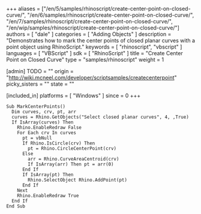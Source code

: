 +++
aliases = ["/en/5/samples/rhinoscript/create-center-point-on-closed-curve/", "/en/6/samples/rhinoscript/create-center-point-on-closed-curve/", "/en/7/samples/rhinoscript/create-center-point-on-closed-curve/", "/en/wip/samples/rhinoscript/create-center-point-on-closed-curve/"]
authors = [ "dale" ]
categories = [ "Adding Objects" ]
description = "Demonstrates how to mark the center points of closed planar curves with a point object using RhinoScript."
keywords = [ "rhinoscript", "vbscript" ]
languages = [ "VBScript" ]
sdk = [ "RhinoScript" ]
title = "Create Center Point on Closed Curve"
type = "samples/rhinoscript"
weight = 1

[admin]
TODO = ""
origin = "http://wiki.mcneel.com/developer/scriptsamples/createcenterpoint"
picky_sisters = ""
state = ""

[included_in]
platforms = [ "Windows" ]
since = 0
+++

```vbnet
Sub MarkCenterPoints()
  Dim curves, crv, pt, arr
  curves = Rhino.GetObjects("Select closed planar curves", 4, ,True)
  If IsArray(curves) Then
    Rhino.EnableRedraw False
    For Each crv In curves
      pt = vbNull
      If Rhino.IsCircle(crv) Then
        pt = Rhino.CircleCenterPoint(crv)
      Else
        arr = Rhino.CurveAreaCentroid(crv)
        If IsArray(arr) Then pt = arr(0)
      End If
      If IsArray(pt) Then
        Rhino.SelectObject Rhino.AddPoint(pt)
      End If
    Next        
    Rhino.EnableRedraw True
  End If
End Sub
```
